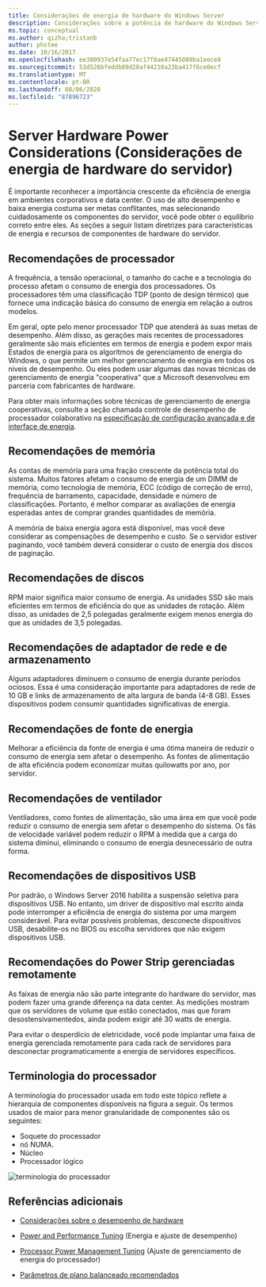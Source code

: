 ```yaml
---
title: Considerações de energia de hardware do Windows Server
description: Considerações sobre a potência de hardware do Windows Server.
ms.topic: conceptual
ms.author: qizha;tristanb
author: phstee
ms.date: 10/16/2017
ms.openlocfilehash: ee380937e54faa77ec17f8ae47445089ba1eece8
ms.sourcegitcommit: 53d526bfeddb89d28af44210a23ba417f6ce0ecf
ms.translationtype: MT
ms.contentlocale: pt-BR
ms.lasthandoff: 08/06/2020
ms.locfileid: "87896723"
---
```

# <a name="server-hardware-power-considerations"></a>Server Hardware Power Considerations (Considerações de energia de hardware do servidor)

É importante reconhecer a importância crescente da eficiência de energia em ambientes corporativos e data center. O uso de alto desempenho e baixa energia costuma ser metas conflitantes, mas selecionando cuidadosamente os componentes do servidor, você pode obter o equilíbrio correto entre eles. As seções a seguir listam diretrizes para características de energia e recursos de componentes de hardware do servidor.

## <a name="processor-recommendations"></a>Recomendações de processador

A frequência, a tensão operacional, o tamanho do cache e a tecnologia do processo afetam o consumo de energia dos processadores. Os processadores têm uma classificação TDP (ponto de design térmico) que fornece uma indicação básica do consumo de energia em relação a outros modelos.

Em geral, opte pelo menor processador TDP que atenderá às suas metas de desempenho. Além disso, as gerações mais recentes de processadores geralmente são mais eficientes em termos de energia e podem expor mais Estados de energia para os algoritmos de gerenciamento de energia do Windows, o que permite um melhor gerenciamento de energia em todos os níveis de desempenho. Ou eles podem usar algumas das novas técnicas de gerenciamento de energia "cooperativa" que a Microsoft desenvolveu em parceria com fabricantes de hardware.

Para obter mais informações sobre técnicas de gerenciamento de energia cooperativas, consulte a seção chamada controle de desempenho de processador colaborativo na [especificação de configuração avançada e de interface de energia](http://www.uefi.org/sites/default/files/resources/ACPI_5_1release.pdf).

## <a name="memory-recommendations"></a>Recomendações de memória

As contas de memória para uma fração crescente da potência total do sistema. Muitos fatores afetam o consumo de energia de um DIMM de memória, como tecnologia de memória, ECC (código de correção de erro), frequência de barramento, capacidade, densidade e número de classificações. Portanto, é melhor comparar as avaliações de energia esperadas antes de comprar grandes quantidades de memória.

A memória de baixa energia agora está disponível, mas você deve considerar as compensações de desempenho e custo. Se o servidor estiver paginando, você também deverá considerar o custo de energia dos discos de paginação.

## <a name="disks-recommendations"></a>Recomendações de discos

RPM maior significa maior consumo de energia. As unidades SSD são mais eficientes em termos de eficiência do que as unidades de rotação. Além disso, as unidades de 2,5 polegadas geralmente exigem menos energia do que as unidades de 3,5 polegadas.

## <a name="network-and-storage-adapter-recommendations"></a>Recomendações de adaptador de rede e de armazenamento

Alguns adaptadores diminuem o consumo de energia durante períodos ociosos. Essa é uma consideração importante para adaptadores de rede de 10 GB e links de armazenamento de alta largura de banda (4-8 GB). Esses dispositivos podem consumir quantidades significativas de energia.

## <a name="power-supply-recommendations"></a>Recomendações de fonte de energia

Melhorar a eficiência da fonte de energia é uma ótima maneira de reduzir o consumo de energia sem afetar o desempenho. As fontes de alimentação de alta eficiência podem economizar muitas quilowatts por ano, por servidor.

## <a name="fan-recommendations"></a>Recomendações de ventilador

Ventiladores, como fontes de alimentação, são uma área em que você pode reduzir o consumo de energia sem afetar o desempenho do sistema. Os fãs de velocidade variável podem reduzir o RPM à medida que a carga do sistema diminui, eliminando o consumo de energia desnecessário de outra forma.

## <a name="usb-devices-recommendations"></a>Recomendações de dispositivos USB

Por padrão, o Windows Server 2016 habilita a suspensão seletiva para dispositivos USB. No entanto, um driver de dispositivo mal escrito ainda pode interromper a eficiência de energia do sistema por uma margem considerável. Para evitar possíveis problemas, desconecte dispositivos USB, desabilite-os no BIOS ou escolha servidores que não exigem dispositivos USB.

## <a name="remotely-managed-power-strip-recommendations"></a>Recomendações do Power Strip gerenciadas remotamente

As faixas de energia não são parte integrante do hardware do servidor, mas podem fazer uma grande diferença na data center. As medições mostram que os servidores de volume que estão conectados, mas que foram desostensivamentedos, ainda podem exigir até 30 watts de energia.

Para evitar o desperdício de eletricidade, você pode implantar uma faixa de energia gerenciada remotamente para cada rack de servidores para desconectar programaticamente a energia de servidores específicos.

## <a name="processor-terminology"></a>Terminologia do processador

A terminologia do processador usada em todo este tópico reflete a hierarquia de componentes disponíveis na figura a seguir. Os termos usados de maior para menor granularidade de componentes são os seguintes:

- Soquete do processador
- nó NUMA.
- Núcleo
- Processador lógico

![terminologia do processador](../media/perftune-guide-figure-1.png)

## <a name="additional-references"></a>Referências adicionais

- [Considerações sobre o desempenho de hardware](index.md)

- [Power and Performance Tuning](power/power-performance-tuning.md) (Energia e ajuste de desempenho)

- [Processor Power Management Tuning](power/processor-power-management-tuning.md) (Ajuste de gerenciamento de energia do processador)

- [Parâmetros de plano balanceado recomendados](power/recommended-balanced-plan-parameters.md)
